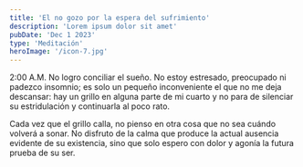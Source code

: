 ```yaml
---
title: 'El no gozo por la espera del sufrimiento'
description: 'Lorem ipsum dolor sit amet'
pubDate: 'Dec 1 2023'
type: 'Meditación'
heroImage: '/icon-7.jpg'
---
```


2:00 A.M. No logro conciliar el sueño. No estoy estresado, preocupado ni padezco insomnio; es solo un pequeño inconveniente el que no me deja descansar: hay un grillo en alguna parte de mi cuarto y no para de silenciar su estridulación y continuarla al poco rato.

Cada vez que el grillo calla, no pienso en otra cosa que no sea cuándo volverá a sonar. No disfruto de la calma que produce la actual ausencia evidente de su existencia, sino que solo espero con dolor y agonía la futura prueba de su ser.